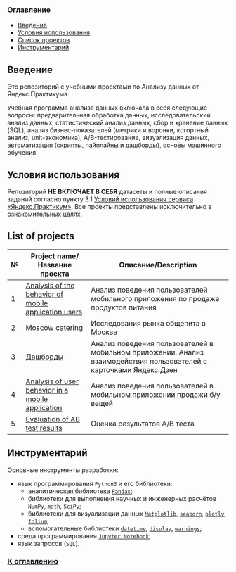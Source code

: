 ### Оглавление<a class="anchor" id="contents"></a>
* [Введение](#chapter1)
* [Условия использования](#chapter2)
* [Список проектов](#chapter3)
* [Инструментарий](#chapter4)

## Введение<a class="anchor" id="chapter1"></a>
Это репозиторий с учебными проектами по Анализу данных от Яндекс.Практикума.

Учебная программа анализа данных включала в себя следующие вопросы: предварительная обработка данных, исследовательский анализ данных, статистический анализ данных, сбор и хранение данных (SQL), анализ бизнес-показателей (метрики и воронки, когортный анализ, unit-экономика), A/B-тестирование, визуализация данных, автоматизация (скрипты, пайплайны и дашборды), основы машинного обучения.

## Условия использования<a class="anchor" id="chapter2"></a>
Репозиторий **НЕ ВКЛЮЧАЕТ В СЕБЯ** датасеты и полные описания заданий согласно пункту 3.1 [Условий использования сервиса «Яндекс.Практикум»](https://yandex.ru/legal/praktikum_termsofuse/). Все проекты представлены исключительно в ознакомительных целях.

## List of projects<a class="anchor" id="chapter3"></a>
№ | Project name/Название проекта | Описание/Description
| --- | --- | ---
1 | [Analysis of the behavior of mobile application users](https://github.com/RinaTrenina/AD/tree/main/Analysis%20of%20the%20behavior%20of%20mobile%20application%20users) | Анализ поведения пользователей мобильного приложения по продаже продуктов питания
2 | [Moscow catering](https://github.com/RinaTrenina/AD/tree/main/Moscow%20catering) | Исследования рынка общепита в Москве
3 | [Дашборды](https://github.com/RinaTrenina/AD/tree/main/%D0%94%D0%B0%D1%88%D0%B1%D0%BE%D1%80%D0%B4%D1%8B) | Анализ поведения пользователей в мобильном приложении. Анализ взаимодействия пользователей с карточками Яндекс.Дзен
4 | [Analysis of user behavior in a mobile application](https://github.com/RinaTrenina/AD/tree/main/Analysis%20of%20user%20behavior%20in%20a%20mobile%20application) | Анализ поведения пользователей в мобильном приложении продажи б/у вещей
5 | [Evaluation of AB test results](https://github.com/RinaTrenina/AD/tree/main/Evaluation%20of%20AB%20test%20results) | Оценка результатов А/В теста

## Инструментарий<a class="anchor" id="chapter4"></a>
Основные инструменты разработки:
- язык программирования `Python3` и его библиотеки:
	- аналитическая библиотека [`Pandas`](https://pandas.pydata.org/);
	- библиотеки для выполнения научных и инженерных расчётов [`NumPy`](http://www.numpy.org/), [`math`](https://docs.python.org/3/library/math.html), [`SciPy`](https://www.scipy.org/);
	- библиотеки для визуализации данных [`Matplotlib`](https://matplotlib.org/), [`seaborn`](https://seaborn.pydata.org/), [`plotly`](https://plotly.com/python/), [`folium`](https://python-visualization.github.io/folium/);
	- вспомогательные библиотеки [`datetime`](https://docs.python.org/3/library/datetime.html), [`display`](https://ipython.org/ipython-doc/3/api/generated/IPython.display.html), [`warnings`](https://docs.python.org/3/library/warnings.html);
- среда программирования [`Jupyter Notebook`](https://jupyter.org/);
- язык запросов (`SQL`).

### [К оглавлению](#contents)
